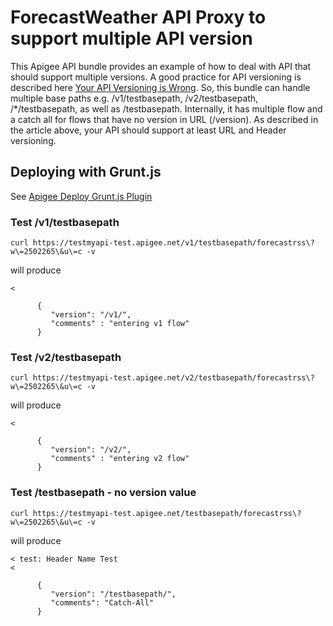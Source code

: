 ForecastWeather API Proxy to support multiple API version
=====
This Apigee API bundle provides an example of how to deal with API that should support multiple versions. A good practice for API versioning is described here [Your API Versioning is Wrong](http://java.dzone.com/articles/your-api-versioning-wrong). So, this bundle can handle multiple base paths e.g. /v1/testbasepath, /v2/testbasepath, /*/testbasepath, as well as /testbasepath. Internally, it has multiple flow and a catch all for flows that have no version in URL (/version). As described in the article above, your API should support at least URL and Header versioning.


## Deploying with Grunt.js

See [Apigee Deploy Grunt.js Plugin](https://github.com/apigeecs/apigee-deploy-grunt-plugin)

### Test /v1/testbasepath

```curl https://testmyapi-test.apigee.net/v1/testbasepath/forecastrss\?w\=2502265\&u\=c -v```

will produce

```< test: Header Name Test
< 

      {
         "version": "/v1/",
         "comments" : "entering v1 flow"
      }
```

### Test /v2/testbasepath

```curl https://testmyapi-test.apigee.net/v2/testbasepath/forecastrss\?w\=2502265\&u\=c -v```

will produce

```< test: Header Name Test
< 

      {
         "version": "/v2/",
         "comments" : "entering v2 flow"
      }
```

### Test /testbasepath - no version value

```curl https://testmyapi-test.apigee.net/testbasepath/forecastrss\?w\=2502265\&u\=c -v```

will produce

```
< test: Header Name Test
< 

      {
         "version": "/testbasepath/",
         "comments": "Catch-All"
      }
```

